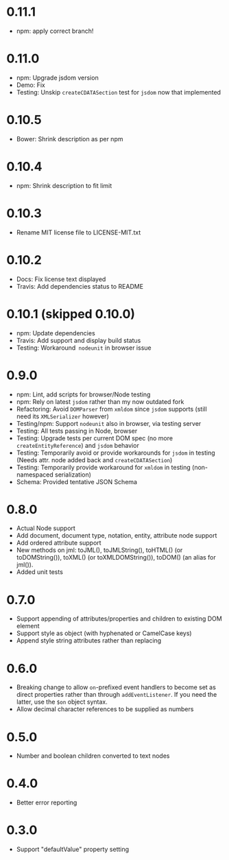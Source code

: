 # 0.11.1
- npm: apply correct branch!

# 0.11.0
- npm: Upgrade jsdom version
- Demo: Fix
- Testing: Unskip `createCDATASection` test for `jsdom` now that implemented

# 0.10.5
- Bower: Shrink description as per npm

# 0.10.4
- npm: Shrink description to fit limit

# 0.10.3
- Rename MIT license file to LICENSE-MIT.txt

# 0.10.2
- Docs: Fix license text displayed
- Travis: Add dependencies status to README

# 0.10.1 (skipped 0.10.0)
- npm: Update dependencies
- Travis: Add support and display build status
- Testing: Workaround` nodeunit` in browser issue

# 0.9.0
- npm: Lint, add scripts for browser/Node testing
- npm: Rely on latest `jsdom` rather than my now outdated fork
- Refactoring: Avoid `DOMParser` from `xmldom` since `jsdom` supports (still need its `XMLSerializer` however)
- Testing/npm: Support `nodeunit` also in browser, via testing server
- Testing: All tests passing in Node, browser
- Testing: Upgrade tests per current DOM spec (no more `createEntityReference`) and `jsdom` behavior
- Testing: Temporarily avoid or provide workarounds for `jsdom` in testing (Needs attr. node added back and `createCDATASection`)
- Testing: Temporarily provide workaround for `xmldom` in testing (non-namespaced serialization)
- Schema: Provided tentative JSON Schema

# 0.8.0
- Actual Node support
- Add document, document type, notation, entity, attribute node support
- Add ordered attribute support
- New methods on jml: toJML(), toJMLString(), toHTML() (or toDOMString()), toXML() (or toXMLDOMString()), toDOM() (an alias for jml()).
- Added unit tests

# 0.7.0
- Support appending of attributes/properties and children to existing
DOM element
- Support style as object (with hyphenated or CamelCase keys)
- Append style string attributes rather than replacing

# 0.6.0
- Breaking change to allow `on`-prefixed event handlers to become
set as direct properties rather than through `addEventListener`. If
you need the latter, use the `$on` object syntax.
- Allow decimal character references to be supplied as numbers

# 0.5.0
- Number and boolean children converted to text nodes

# 0.4.0
- Better error reporting

# 0.3.0
- Support "defaultValue" property setting
